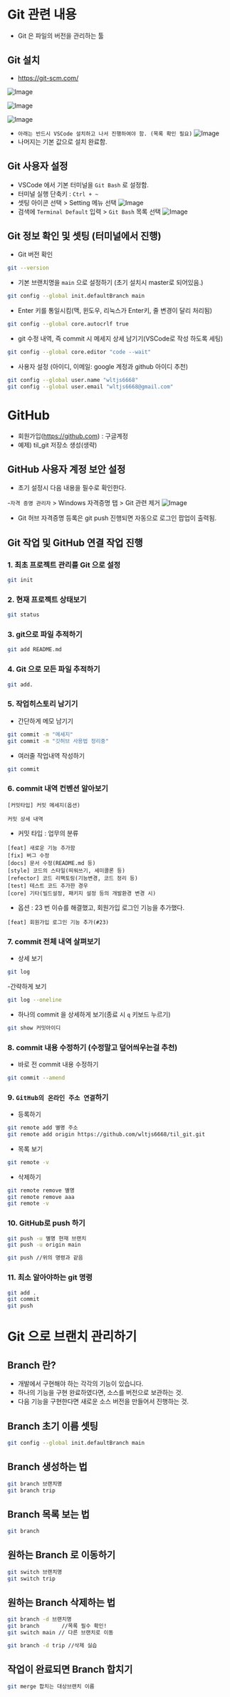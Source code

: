 # Git 관련 내용

- Git 은 파일의 버전을 관리하는 툴

## Git 설치

- https://git-scm.com/

![Image](https://github.com/user-attachments/assets/b696af00-17ca-454f-a091-935f4e912fd9)

![Image](https://github.com/user-attachments/assets/01d77df8-7fe0-4445-9c6f-fd89772725c8)

![Image](https://github.com/user-attachments/assets/572593d3-850b-4c0d-b603-c6a8836a6b8f)

- `아래는 반드시 VSCode 설치하고 나서 진행하여야 함. (목록 확인 필요)`
  ![Image](https://github.com/user-attachments/assets/8595c122-2615-47b9-bdf5-a8397923f525)
- 나머지는 기본 값으로 설치 완료함.

## Git 사용자 설정

- VSCode 에서 기본 터미널을 `Git Bash` 로 설정함.
- 터미널 실행 단축키 : `Ctrl + ~`
- 셋팅 아이콘 선택 > Setting 메뉴 선택
  ![Image](https://github.com/user-attachments/assets/db75dc81-2a39-471f-8d21-0737c7f7e9af)
- 검색에 `Terminal Default` 입력 > `Git Bash` 목록 선택
  ![Image](https://github.com/user-attachments/assets/fc81c5e2-8d81-4c8d-98f9-69138c1af66a)

## Git 정보 확인 및 셋팅 (터미널에서 진행)

- Git 버전 확인

```bash
git --version
```

- 기본 브랜치명을 `main` 으로 설정하기 (초기 설치시 master로 되어있음.)

```bash
git config --global init.defaultBranch main
```

- Enter 키를 통일시킴(맥, 윈도우, 리눅스가 Enter키, 줄 변경이 달리 처리됨)

```bash
git config --global core.autocrlf true
```

- git 수정 내역, 즉 commit 시 메세지 상세 남기기(VSCode로 작성 하도록 세팅)

```bash
git config --global core.editor "code --wait"
```

- 사용자 설정 (아이디, 이메일: google 계정과 github 아이디 추천)

```bash
git config --global user.name "wltjs6668"
git config --global user.email "wltjs6668@gmail.com"
```

# GitHub

- 회원가입(https://github.com) : 구글계정
- 예제) til_git 저장소 생성(생략)

## GitHub 사용자 계정 보안 설정

- 초기 설정시 다음 내용을 필수로 확인한다.

-`자격 증명 관리자` > Windows 자격증명 탭 > Git 관련 제거
![Image](https://github.com/user-attachments/assets/30fc1212-6d5c-44dd-aa3a-653855f9beae)

- Git 허브 자격증명 등록은 git push 진행되면 자동으로 로그인 팝업이 출력됨.

## Git 작업 및 GitHub 연결 작업 진행

### 1. 최초 프로젝트 관리를 Git 으로 설정

```bash
git init
```

### 2. 현재 프로젝트 상태보기

```bash
git status
```

### 3. git으로 파일 추적하기

```bash
git add README.md
```

### 4. Git 으로 모든 파일 추적하기

```bash
git add.
```

### 5. 작업히스토리 남기기

- 간단하게 메모 남기기

```bash
git commit -m "메세지"
git commit -m "깃허브 사용법 정리중"
```

- 여러줄 작업내역 작성하기

```bash
git commit
```

### 6. commit 내역 컨벤션 알아보기

```
[커밋타입] 커밋 메세지(옵션)

커밋 상세 내역

```

- 커밋 타입 : 업무의 분류

```
[feat] 새로운 기능 추가함
[fix] 버그 수정
[docs] 문서 수정(README.md 등)
[style] 코드의 스타일(띄워쓰기, 세미콜론 등)
[refector] 코드 리팩토링(기능변경, 코드 정리 등)
[test] 테스트 코드 추가한 경우
[core] 기타(빌드설정, 패키지 설정 등의 개발환경 변경 시)
```

- 옵션 : 23 번 이슈를 해결했고, 회원가입 로그인 기능을 추가했다.

```
[feat] 회원가입 로그인 기능 추가(#23)
```

### 7. commit 전체 내역 살펴보기

- 상세 보기

```bash
git log
```

-간략하게 보기

```bash
git log --oneline
```

- 하나의 commit 을 상세하게 보기(종료 시 `q` 키보드 누르기)

```bash
git show 커밋아이디
```

### 8. commit 내용 수정하기 (수정말고 덮어씌우는걸 추천)

- 바로 전 commit 내용 수정하기

```bash
git commit --amend
```

### 9. `GitHub의 온라인 주소 연결`하기

- 등록하기

```bash
git remote add 별명 주소
git remote add origin https://github.com/wltjs6668/til_git.git
```

- 목록 보기

```bash
git remote -v
```

- 삭제하기

```bash
git remote remove 별명
git remote remove aaa
git remote -v
```

### 10. GitHub로 push 하기

```bash
git push -u 별명 현재 브랜치
git push -u origin main

git push //위의 명령과 같음
```

### 11. 최소 알아야하는 git 명령

```bash
git add .
git commit
git push
```

# Git 으로 브랜치 관리하기

## Branch 란?

- 개발에서 구현해야 하는 각각의 기능이 있습니다.
- 하나의 기능을 구현 완료하였다면, 소스를 버전으로 보관하는 것.
- 다음 기능을 구현한다면 새로운 소스 버전을 만들어서 진행하는 것.

## Branch 초기 이름 셋팅

```bash
git config --global init.defaultBranch main
```

## Branch 생성하는 법
```bash
git branch 브랜치명
git branch trip
```
## Branch 목록 보는 법
```bash
git branch
```

## 원하는 Branch 로 이동하기
```bash
git switch 브랜치명
git switch trip
```

## 원하는 Branch 삭제하는 법
```bash
git branch -d 브랜치명
git branch       //목록 필수 확인!
git switch main // 다른 브랜치로 이동

git branch -d trip //삭제 실습
```
## 작업이 완료되면 Branch 합치기
``` bash
git merge 합치는 대상브랜치 이름
```